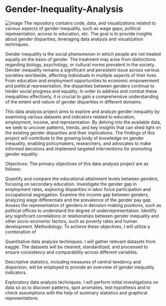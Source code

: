 # Gender-Inequality-Analysis
![image](https://github.com/LucyNsan/Gender-Inequality-Analysis/assets/108903650/006c69db-1d22-48b8-8f4b-5f220e9362eb)
The repository contains code, data, and visualizations related to various aspects of gender inequality, such as wage gaps, political representation, access to education, etc. The goal is to provide insights about gender disparities, leveraging data analysis and visualization techniques.

Gender inequality is the social phenomenon in which people are not treated equally on the basis of gender. The treatment may arise from distinctions regarding biology, psychology, or cultural norms prevalent in the society. Gender inequality remains a significant and persistent issue across various societies worldwide, affecting individuals in multiple aspects of their lives. From education and employment opportunities to economic empowerment and political representation, the disparities between genders continue to hinder social progress and equality. In order to address and combat these inequalities effectively, it is crucial to gain a comprehensive understanding of the extent and nature of gender disparities in different domains.

This data analysis project aims to explore and analyze gender inequality by examining various datasets and indicators related to education, employment, income, and representation. By delving into the available data, we seek to uncover patterns, trends, and key insights that can shed light on the existing gender disparities and their implications. The findings of this project will contribute to the growing body of knowledge on gender inequality, enabling policymakers, researchers, and advocates to make informed decisions and implement targeted interventions for promoting gender equality.

Objectives:
The primary objectives of this data analysis project are as follows:

Quantify and compare the educational attainment levels between genders, focusing on secondary education.
Investigate the gender gap in employment rates, exploring disparities in labor force participation and occupational segregation.
Examine the income gap between genders, analyzing wage differentials and the prevalence of the gender pay gap.
Assess the representation of genders in decision-making positions, such as political offices to understand the degree of underrepresentation.
Identify any significant correlations or relationships between gender inequality and other socio-economic factors, such as poverty rates and human development.
Methodology:
To achieve these objectives, I will utilize a combination of

Quantitative data analysis techniques. I will gather relevant datasets from kaggle. The datasets will be cleaned, standardized, and processed to ensure consistency and comparability across different variables.

Descriptive statistics, including measures of central tendency and dispersion, will be employed to provide an overview of gender inequality indicators.

Exploratory data analysis techniques. I will perform initial investigations on data so as to discover patterns, spot anomalies, test hypothesis and to check assumptions with the help of summary statistics and graphical representations.
